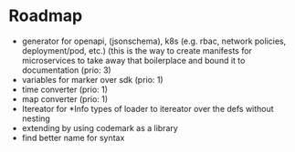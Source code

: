 # Roadmap

- generator for openapi, (jsonschema), k8s (e.g. rbac, network policies,
  deployment/pod, etc.) (this is the way to create manifests for microservices
  to take away that boilerplace and bound it to documentation (prio: 3)
- variables for marker over sdk (prio: 1)
- time converter (prio: 1)
- map converter (prio: 1)
- Itereator for *Info types of loader to itereator over the defs without nesting
- extending by using codemark as a library
- find better name for syntax
